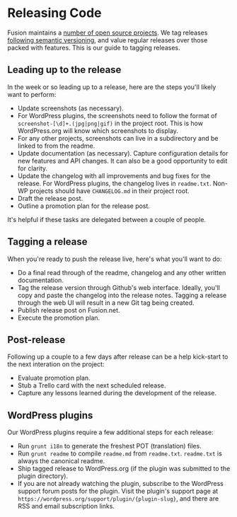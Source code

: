 # Releasing Code

Fusion maintains a [number of open source projects](../team-culture/open-source.md). We tag releases [following semantic versioning](http://semver.org/), and value regular releases over those packed with features. This is our guide to tagging releases.

## Leading up to the release

In the week or so leading up to a release, here are the steps you'll likely want to perform:

* Update screenshots (as necessary).
 * For WordPress plugins, the screenshots need to follow the format of `screenshot-[\d]+.(jpg|png|gif)` in the project root. This is how WordPress.org will know which screenshots to display.
 * For any other projects, screenshots can live in a subdirectory and be linked to from the readme.
* Update documentation (as necessary). Capture configuration details for new features and API changes. It can also be a good opportunity to edit for clarity.
* Update the changelog with all improvements and bug fixes for the release. For WordPress plugins, the changelog lives in `readme.txt`. Non-WP projects should have `CHANGELOG.md` in their project root.
* Draft the release post.
* Outline a promotion plan for the release post.

It's helpful if these tasks are delegated between a couple of people.

## Tagging a release

When you're ready to push the release live, here's what you'll want to do:

* Do a final read through of the readme, changelog and any other written documentation.
* Tag the release version through Github's web interface. Ideally, you'll copy and paste the changelog into the release notes. Tagging a release through the web UI will result in a new Git tag being created.
* Publish release post on Fusion.net.
* Execute the promotion plan.

## Post-release

Following up a couple to a few days after release can be a help kick-start to the next interation on the project:

* Evaluate promotion plan.
* Stub a Trello card with the next scheduled release.
* Capture any lessons learned during the development of the release.

## WordPress plugins

Our WordPress plugins require a few additional steps for each release:

* Run `grunt i18n` to generate the freshest POT (translation) files.
* Run `grunt readme` to compile `readme.md` from `readme.txt`. `readme.txt` is always the canonical readme.
* Ship tagged release to WordPress.org (if the plugin was submitted to the plugin directory).
* If you are not already watching the plugin, subscribe to the WordPress support forum posts for the plugin. Visit the plugin's support page at `https://wordpress.org/support/plugin/{plugin-slug}`, and there are RSS and email subscription links.
